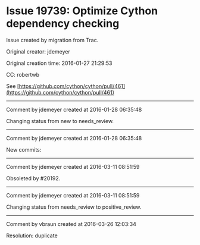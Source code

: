 # Issue 19739: Optimize Cython dependency checking

Issue created by migration from Trac.

Original creator: jdemeyer

Original creation time: 2016-01-27 21:29:53

CC:  robertwb

See [https://github.com/cython/cython/pull/461](https://github.com/cython/cython/pull/461)


---

Comment by jdemeyer created at 2016-01-28 06:35:48

Changing status from new to needs_review.


---

Comment by jdemeyer created at 2016-01-28 06:35:48

New commits:


---

Comment by jdemeyer created at 2016-03-11 08:51:59

Obsoleted by #20192.


---

Comment by jdemeyer created at 2016-03-11 08:51:59

Changing status from needs_review to positive_review.


---

Comment by vbraun created at 2016-03-26 12:03:34

Resolution: duplicate
